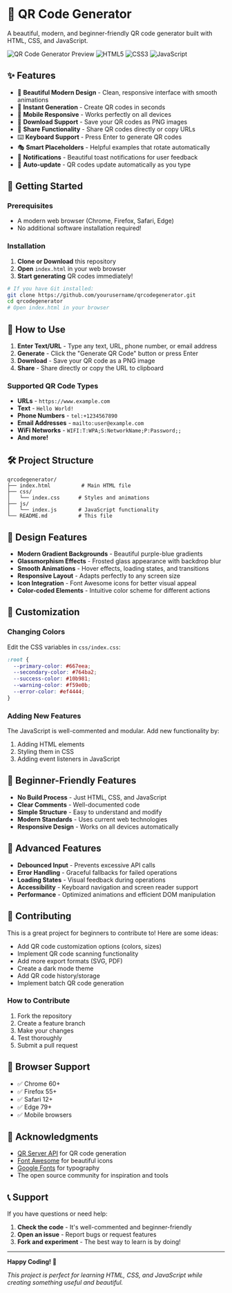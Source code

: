 # 🎯 QR Code Generator

A beautiful, modern, and beginner-friendly QR code generator built with HTML, CSS, and JavaScript.

![QR Code Generator Preview](https://img.shields.io/badge/Status-Ready-brightgreen)
![HTML5](https://img.shields.io/badge/HTML5-E34F26?style=flat&logo=html5&logoColor=white)
![CSS3](https://img.shields.io/badge/CSS3-1572B6?style=flat&logo=css3&logoColor=white)
![JavaScript](https://img.shields.io/badge/JavaScript-F7DF1E?style=flat&logo=javascript&logoColor=black)

## ✨ Features

- 🎨 **Beautiful Modern Design** - Clean, responsive interface with smooth animations
- 🚀 **Instant Generation** - Create QR codes in seconds
- 📱 **Mobile Responsive** - Works perfectly on all devices
- 💾 **Download Support** - Save your QR codes as PNG images
- 🔗 **Share Functionality** - Share QR codes directly or copy URLs
- ⌨️ **Keyboard Support** - Press Enter to generate QR codes
- 🎭 **Smart Placeholders** - Helpful examples that rotate automatically
- 🔔 **Notifications** - Beautiful toast notifications for user feedback
- 🎯 **Auto-update** - QR codes update automatically as you type

## 🚀 Getting Started

### Prerequisites
- A modern web browser (Chrome, Firefox, Safari, Edge)
- No additional software installation required!

### Installation
1. **Clone or Download** this repository
2. **Open** `index.html` in your web browser
3. **Start generating** QR codes immediately!

```bash
# If you have Git installed:
git clone https://github.com/yourusername/qrcodegenerator.git
cd qrcodegenerator
# Open index.html in your browser
```

## 🎯 How to Use

1. **Enter Text/URL** - Type any text, URL, phone number, or email address
2. **Generate** - Click the "Generate QR Code" button or press Enter
3. **Download** - Save your QR code as a PNG image
4. **Share** - Share directly or copy the URL to clipboard

### Supported QR Code Types
- **URLs** - `https://www.example.com`
- **Text** - `Hello World!`
- **Phone Numbers** - `tel:+1234567890`
- **Email Addresses** - `mailto:user@example.com`
- **WiFi Networks** - `WIFI:T:WPA;S:NetworkName;P:Password;;`
- **And more!**

## 🛠️ Project Structure

```
qrcodegenerator/
├── index.html          # Main HTML file
├── css/
│   └── index.css      # Styles and animations
├── js/
│   └── index.js       # JavaScript functionality
└── README.md          # This file
```

## 🎨 Design Features

- **Modern Gradient Backgrounds** - Beautiful purple-blue gradients
- **Glassmorphism Effects** - Frosted glass appearance with backdrop blur
- **Smooth Animations** - Hover effects, loading states, and transitions
- **Responsive Layout** - Adapts perfectly to any screen size
- **Icon Integration** - Font Awesome icons for better visual appeal
- **Color-coded Elements** - Intuitive color scheme for different actions

## 🔧 Customization

### Changing Colors
Edit the CSS variables in `css/index.css`:

```css
:root {
  --primary-color: #667eea;
  --secondary-color: #764ba2;
  --success-color: #10b981;
  --warning-color: #f59e0b;
  --error-color: #ef4444;
}
```

### Adding New Features
The JavaScript is well-commented and modular. Add new functionality by:

1. Adding HTML elements
2. Styling them in CSS
3. Adding event listeners in JavaScript

## 🌟 Beginner-Friendly Features

- **No Build Process** - Just HTML, CSS, and JavaScript
- **Clear Comments** - Well-documented code
- **Simple Structure** - Easy to understand and modify
- **Modern Standards** - Uses current web technologies
- **Responsive Design** - Works on all devices automatically

## 🚀 Advanced Features

- **Debounced Input** - Prevents excessive API calls
- **Error Handling** - Graceful fallbacks for failed operations
- **Loading States** - Visual feedback during operations
- **Accessibility** - Keyboard navigation and screen reader support
- **Performance** - Optimized animations and efficient DOM manipulation

## 🤝 Contributing

This is a great project for beginners to contribute to! Here are some ideas:

- Add QR code customization options (colors, sizes)
- Implement QR code scanning functionality
- Add more export formats (SVG, PDF)
- Create a dark mode theme
- Add QR code history/storage
- Implement batch QR code generation

### How to Contribute
1. Fork the repository
2. Create a feature branch
3. Make your changes
4. Test thoroughly
5. Submit a pull request

## 📱 Browser Support

- ✅ Chrome 60+
- ✅ Firefox 55+
- ✅ Safari 12+
- ✅ Edge 79+
- ✅ Mobile browsers


## 🙏 Acknowledgments

- [QR Server API](https://goqr.me/api/) for QR code generation
- [Font Awesome](https://fontawesome.com/) for beautiful icons
- [Google Fonts](https://fonts.google.com/) for typography
- The open source community for inspiration and tools

## 📞 Support

If you have questions or need help:

1. **Check the code** - It's well-commented and beginner-friendly
2. **Open an issue** - Report bugs or request features
3. **Fork and experiment** - The best way to learn is by doing!

---

**Happy Coding! 🎉**

*This project is perfect for learning HTML, CSS, and JavaScript while creating something useful and beautiful.*
